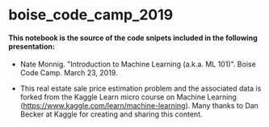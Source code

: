 # boise_code_camp_2019

#### This notebook is the source of the code snipets included in the following presentation:

- Nate Monnig.  "Introduction to Machine Learning (a.k.a. ML 101)".  Boise Code Camp.  March 23, 2019.

- This real estate sale price estimation problem and the associated data is forked from the Kaggle Learn micro course on Machine Learning (https://www.kaggle.com/learn/machine-learning).  Many thanks to Dan Becker at Kaggle for creating and sharing this content.
